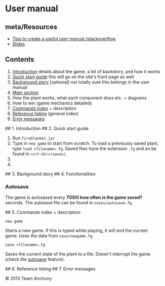 # User manual

## meta/Resources

* [Tips to create a useful user manual /stackoverflow](http://stackoverflow.com/questions/241422/tips-to-create-a-useful-user-manual)
* [Slides](http://www.cdf.utoronto.ca/~csc207h/summer/lectures/UserGuide.pdf)

## Contents

1. [Introduction](#um-1) details about the game, a bit of backstory, and how it works
2. [Quick start guide](#um-2) this will go on the site's front page as well
3. [Background story](#um-3) [optional] not totally sure this belongs in the user manual
4. [Main section](#um-4)
  1. How the plant works, what each component does etc. + diagrams
  2. How to win (game mechanics detailed)
5. [Commands index](#um-5) + description
6. [Reference listing](#um-6) (general index)
7. [Error messages](#um-7)

<a name="um-1"/>
## 1. Introduction

<a name="um-2"/>
## 2. Quick start guide

1. Run `fireblanket.jar`
2. Type in `new game` to start from scratch. To load a previously saved plant, type `load <filename>.fg`. Saved files have the extension `.fg` and an be found in `<crt-dir>/saves/`.
3. 
4. 

<a name="um-3"/>
## 3. Background story

<a name="um-4"/>
## 4. Functionalities

### Autosave
The game is autosaved every <b>TODO how often is the game saved?</b> seconds. The autosave file can be found in `saves/autosave.fg`.

<a name="um-5"/>
## 5. Commands index + description

<a name="um-new-game"/>`new game`

Starts a new game. If this is typed while playing, it will end the current game. Uses the data from `save/newgame.fg`.

<a name="um-save-file"/>`save <filename>.fg`

Saves the current state of the plant to a file. Doesn't interrupt the game (check the [autosave](#um-autosave) feature).


<a name="um-6"/>
## 6. Reference listing

<a name="um-7"/>
## 7. Error messages



&copy; 2013 Team Anchovy
